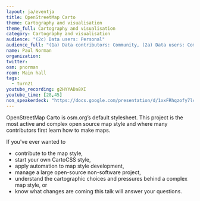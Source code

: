 ```yaml
---
layout: ja/eventja
title: OpenStreetMap Carto
theme: Cartography and visualisation
theme_full: Cartography and visualisation
category: Cartography and visualisation
audience: "(2c) Data users: Personal"
audience_full: "(1a) Data contributors: Community, (2a) Data users: Commercial, (2b) Data users: Non-profit and public service, (2c) Data users: Personal"
name: Paul Norman
organization:
twitter:
osm: pnorman
room: Main hall
tags:
  - turn21
youtube_recording: g2HYYADa8XI
youtube_time: [28,45]
non_speakerdeck: "https://docs.google.com/presentation/d/1xxFRhqzofy7lcRWX-doRlxAnQB130ERvyWPT-5_ezlY/edit?ts=5997ae75#slide=id.g1fc0e10775_0_10"
---
```

OpenStreetMap Carto is osm.org’s default stylesheet. This project is the most active and complex open source map style and where many contributors first learn how to make maps.

If you've ever wanted to
- contribute to the map style,
- start your own CartoCSS style,
- apply automation to map style development,
- manage a large open-source non-software project,
- understand the cartographic choices and pressures behind a complex map style, or
- know what changes are coming
this talk will answer your questions.


